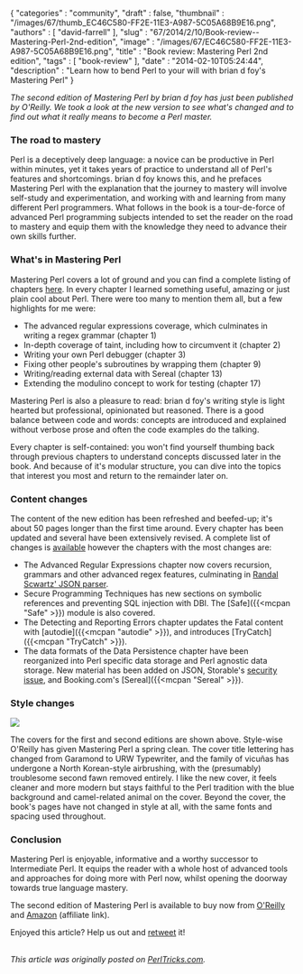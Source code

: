 {
   "categories" : "community",
   "draft" : false,
   "thumbnail" : "/images/67/thumb_EC46C580-FF2E-11E3-A987-5C05A68B9E16.png",
   "authors" : [
      "david-farrell"
   ],
   "slug" : "67/2014/2/10/Book-review--Mastering-Perl-2nd-edition",
   "image" : "/images/67/EC46C580-FF2E-11E3-A987-5C05A68B9E16.png",
   "title" : "Book review: Mastering Perl 2nd edition",
   "tags" : [
      "book-review"
   ],
   "date" : "2014-02-10T05:24:44",
   "description" : "Learn how to bend Perl to your will with brian d foy's Mastering Perl"
}


*The second edition of Mastering Perl by brian d foy has just been published by O'Reilly. We took a look at the new version to see what's changed and to find out what it really means to become a Perl master.*

### The road to mastery

Perl is a deceptively deep language: a novice can be productive in Perl within minutes, yet it takes years of practice to understand all of Perl's features and shortcomings. brian d foy knows this, and he prefaces Mastering Perl with the explanation that the journey to mastery will involve self-study and experimentation, and working with and learning from many different Perl programmers. What follows in the book is a tour-de-force of advanced Perl programming subjects intended to set the reader on the road to mastery and equip them with the knowledge they need to advance their own skills further.

### What's in Mastering Perl

Mastering Perl covers a lot of ground and you can find a complete listing of chapters [here](http://www.masteringperl.org/new-in-2e/). In every chapter I learned something useful, amazing or just plain cool about Perl. There were too many to mention them all, but a few highlights for me were:

-   The advanced regular expressions coverage, which culminates in writing a regex grammar (chapter 1)
-   In-depth coverage of taint, including how to circumvent it (chapter 2)
-   Writing your own Perl debugger (chapter 3)
-   Fixing other people's subroutines by wrapping them (chapter 9)
-   Writing/reading external data with Sereal (chapter 13)
-   Extending the modulino concept to work for testing (chapter 17)

Mastering Perl is also a pleasure to read: brian d foy's writing style is light hearted but professional, opinionated but reasoned. There is a good balance between code and words: concepts are introduced and explained without verbose prose and often the code examples do the talking.

Every chapter is self-contained: you won't find yourself thumbing back through previous chapters to understand concepts discussed later in the book. And because of it's modular structure, you can dive into the topics that interest you most and return to the remainder later on.

### Content changes

The content of the new edition has been refreshed and beefed-up; it's about 50 pages longer than the first time around. Every chapter has been updated and several have been extensively revised. A complete list of changes is [available](http://www.masteringperl.org/new-in-2e/) however the chapters with the most changes are:

-   The Advanced Regular Expressions chapter now covers recursion, grammars and other advanced regex features, culminating in [Randal Scwartz' JSON parser](http://www.perlmonks.org/?node_id=995856).
-   Secure Programming Techniques has new sections on symbolic references and preventing SQL injection with DBI. The [Safe]({{<mcpan "Safe" >}}) module is also covered.
-   The Detecting and Reporting Errors chapter updates the Fatal content with [autodie]({{<mcpan "autodie" >}}), and introduces [TryCatch]({{<mcpan "TryCatch" >}}).
-   The data formats of the Data Persistence chapter have been reorganized into Perl specific data storage and Perl agnostic data storage. New material has been added on JSON, Storable's [security issue](http://www.masteringperl.org/2012/12/the-storable-security-problem/), and Booking.com's [Sereal]({{<mcpan "Sereal" >}}).

### Style changes

![](/images/67/mastering_perl_first_second_cover.png)

The covers for the first and second editions are shown above. Style-wise O'Reilly has given Mastering Perl a spring clean. The cover title lettering has changed from Garamond to URW Typewriter, and the family of vicuñas has undergone a North Korean-style airbrushing, with the (presumably) troublesome second fawn removed entirely. I like the new cover, it feels cleaner and more modern but stays faithful to the Perl tradition with the blue background and camel-related animal on the cover. Beyond the cover, the book's pages have not changed in style at all, with the same fonts and spacing used throughout.

### Conclusion

Mastering Perl is enjoyable, informative and a worthy successor to Intermediate Perl. It equips the reader with a whole host of advanced tools and approaches for doing more with Perl now, whilst opening the doorway towards true language mastery.

The second edition of Mastering Perl is available to buy now from [O'Reilly](http://shop.oreilly.com/product/0636920012702.do?intcmp=il-prog-books-videos-cat-intsrch_perl_ct) and [Amazon](http://www.amazon.com/gp/product/144939311X/ref=as_li_qf_sp_asin_il_tl?ie=UTF8&camp=1789&creative=9325&creativeASIN=144939311X&linkCode=as2&tag=perltrickscom-20) (affiliate link).

Enjoyed this article? Help us out and [retweet](https://twitter.com/intent/tweet?original_referer=http%3A%2F%2Fperltricks.com%2Farticle%2F67%2F2014%2F2%2F10%2FBook-review-Mastering-Perl-2nd-edition&text=Book%20review%3A%20Mastering%20Perl%202nd%20edition&tw_p=tweetbutton&url=http%3A%2F%2Fperltricks.com%2Farticle%2F67%2F2014%2F2%2F10%2FBook-review-Mastering-Perl-2nd-edition&via=perltricks) it!

\
*This article was originally posted on [PerlTricks.com](http://perltricks.com).*
